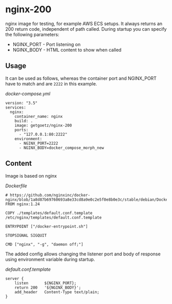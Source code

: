 # nginx-200

nginx image for testing, for example AWS ECS setups. It always returns an 200 return code, independent of path called. During startup you can specify the following parameters:
- NGINX_PORT - Port listening on
- NGINX_BODY - HTML content to show when called


## Usage

It can be used as follows, whereas the container port and NGINX_PORT have to match and are `2222` in this example.

*docker-compose.yml*
```
version: "3.5"
services:
  nginx:
    container_name: nginx
    build: .
    image: getgoetz/nginx-200
    ports:
      - "127.0.0.1:80:2222"
    environment:
      - NGINX_PORT=2222
      - NGINX_BODY=docker_compose_morph_new
```


## Content

Image is based on nginx

*Dockerfile*
```
# https://github.com/nginxinc/docker-nginx/blob/1a8d87b69760693a8e33cd8a9e0c2e5f0e8b0e3c/stable/debian/Dockerfile
FROM nginx:1.24

COPY ./templates/default.conf.template /etc/nginx/templates/default.conf.template

ENTRYPOINT ["/docker-entrypoint.sh"]

STOPSIGNAL SIGQUIT

CMD ["nginx", "-g", "daemon off;"]
```

The added config allows changing the listener port and body of response using environment variable during startup.

*default.conf.template*
```
server {
    listen       ${NGINX_PORT};
    return 200   '${NGINX_BODY}';
    add_header   Content-Type text/plain;
}
```
